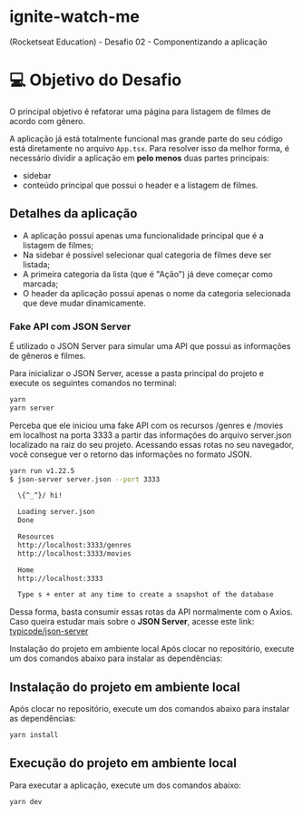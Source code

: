 # ignite-watch-me
(Rocketseat Education) - Desafio 02 - Componentizando a aplicação

# 💻 Objetivo do Desafio

O principal objetivo é refatorar uma página para listagem de filmes de acordo com gênero. 

A aplicação já está totalmente funcional mas grande parte do seu código está diretamente no arquivo `App.tsx`. 
Para resolver isso da melhor forma, é necessário dividir a aplicação em **pelo menos** duas partes principais: 
- sidebar
- conteúdo principal que possui o header e a listagem de filmes.

## Detalhes da aplicação
- A aplicação possui apenas uma funcionalidade principal que é a listagem de filmes;
- Na sidebar é possível selecionar qual categoria de filmes deve ser listada;
- A primeira categoria da lista (que é "Ação") já deve começar como marcada;
- O header da aplicação possui apenas o nome da categoria selecionada que deve mudar dinamicamente.

### Fake API com JSON Server

É utilizado o JSON Server para simular uma API que possui as informações de gêneros e filmes. 

Para inicializar o JSON Server, acesse a pasta principal do projeto e execute os seguintes comandos no terminal:

```bash
yarn
yarn server
```

Perceba que ele iniciou uma fake API com os recursos /genres e /movies em localhost na porta 3333 a partir das informações do arquivo server.json localizado na raiz do seu projeto. 
Acessando essas rotas no seu navegador, você consegue ver o retorno das informações no formato JSON.

```bash
yarn run v1.22.5
$ json-server server.json --port 3333

  \{^_^}/ hi!

  Loading server.json
  Done

  Resources
  http://localhost:3333/genres
  http://localhost:3333/movies

  Home
  http://localhost:3333

  Type s + enter at any time to create a snapshot of the database
```

Dessa forma, basta consumir essas rotas da API normalmente com o Axios. 
Caso queira estudar mais sobre o **JSON Server**, acesse este link: [typicode/json-server](https://github.com/typicode/json-server)

Instalação do projeto em ambiente local
Após clocar no repositório, execute um dos comandos abaixo para instalar as dependências:

## Instalação do projeto em ambiente local

Após clocar no repositório, execute um dos comandos abaixo para instalar as dependências:

```bash
yarn install
```

## Execução do projeto em ambiente local

Para executar a aplicação, execute um dos comandos abaixo:

```bash
yarn dev
```
